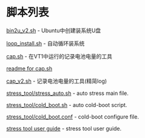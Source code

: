 # 脚本列表

[bin2u_v2.sh](https://raoyi.coding.net/p/chromeos/d/chromeos/git/raw/master/script/bin2u_v2.sh) - Ubuntu中创建装系统U盘

[loop_install.sh](https://raoyi.coding.net/p/chromeos/d/chromeos/git/raw/master/script/loop_install.sh) - 自动循环装系统

[cap.sh](https://raoyi.coding.net/p/chromeos/d/chromeos/git/raw/master/script/cap_v3/cap.sh) - 在VT1中运行的记录电池电量的工具

[readme for cap.sh](../script/cap_v3/readme.md)

[cap_v2.sh](https://raoyi.coding.net/p/chromeos/d/chromeos/git/raw/master/script/cap_v2.sh) - 记录电池电量的工具(精简log)

[stress_tool/stress_auto.sh](https://raoyi.coding.net/p/chromeos/d/chromeos/git/raw/master/script/stress_tool/stress_auto.sh) - auto stress main file.

[stress_tool/cold_boot.sh](https://raoyi.coding.net/p/chromeos/d/chromeos/git/raw/master/script/stress_tool/cold_boot.sh) - auto cold-boot script.

[stress_tool/cold_boot.conf](https://raoyi.coding.net/p/chromeos/d/chromeos/git/raw/master/script/stress_tool/cold_boot.conf) - cold-boot configure file.

[stress tool user guide](./script/stress_tool/stress_tool_user_guide.md) - stress tool user guide.


